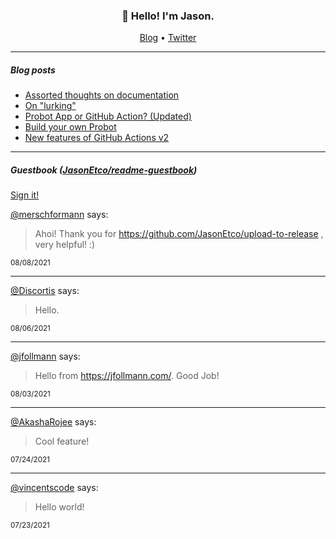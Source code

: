 <h3 align="center">👋 Hello! I'm Jason.</h3>

<p align="center">
  <a href="https://jasonet.co">Blog</a> •
  <a href="https://twitter.com/JasonEtco">Twitter</a>
</p>

---

##### Blog posts

<!--START_SECTION:posts-->
* [Assorted thoughts on documentation](https:&#x2F;&#x2F;jasonet.co&#x2F;posts&#x2F;thoughts-on-docs&#x2F;)
* [On &quot;lurking&quot;](https:&#x2F;&#x2F;jasonet.co&#x2F;posts&#x2F;on-lurking&#x2F;)
* [Probot App or GitHub Action? (Updated)](https:&#x2F;&#x2F;jasonet.co&#x2F;posts&#x2F;probot-app-or-github-action-v2&#x2F;)
* [Build your own Probot](https:&#x2F;&#x2F;jasonet.co&#x2F;posts&#x2F;build-your-own-probot&#x2F;)
* [New features of GitHub Actions v2](https:&#x2F;&#x2F;jasonet.co&#x2F;posts&#x2F;new-features-of-github-actions&#x2F;)
<!--END_SECTION:posts-->

---

##### Guestbook ([JasonEtco/readme-guestbook](https://github.com/JasonEtco/readme-guestbook))

<a href="https://readme-guestbook.vercel.app">Sign it!</a>

<!--START_SECTION:guestbook-->
[@merschformann](https://github.com/merschformann) says:

> Ahoi! Thank you for https://github.com/JasonEtco/upload-to-release , very helpful! :)

<sup>08/08/2021</sup>


---

[@Discortis](https://github.com/Discortis) says:

> Hello.

<sup>08/06/2021</sup>


---

[@jfollmann](https://github.com/jfollmann) says:

> Hello from https://jfollmann.com/. Good Job!

<sup>08/03/2021</sup>


---

[@AkashaRojee](https://github.com/AkashaRojee) says:

> Cool feature!

<sup>07/24/2021</sup>


---

[@vincentscode](https://github.com/vincentscode) says:

> Hello world!

<sup>07/23/2021</sup>

<!--END_SECTION:guestbook-->
<!--GUESTBOOK_LIST [{"name":"merschformann","message":"Ahoi! Thank you for https://github.com/JasonEtco/upload-to-release , very helpful! :)","date":"08/08/2021"},{"name":"Discortis","message":"Hello.","date":"08/06/2021"},{"name":"jfollmann","message":"Hello from https://jfollmann.com/. Good Job!","date":"08/03/2021"},{"name":"AkashaRojee","message":"Cool feature!","date":"07/24/2021"},{"name":"vincentscode","message":"Hello world!","date":"07/23/2021"}]-->
